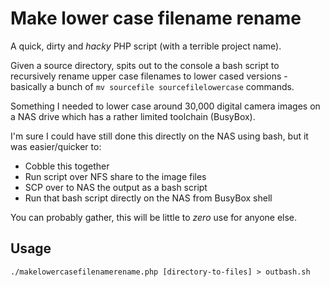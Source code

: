 # Make lower case filename rename
A quick, dirty and *hacky* PHP script (with a terrible project name).

Given a source directory, spits out to the console a bash script to recursively rename upper case filenames to lower cased versions - basically a bunch of `mv sourcefile sourcefilelowercase` commands.

Something I needed to lower case around 30,000 digital camera images on a NAS drive which has a rather limited toolchain (BusyBox).

I'm sure I could have still done this directly on the NAS using bash, but it was easier/quicker to:
- Cobble this together
- Run script over NFS share to the image files
- SCP over to NAS the output as a bash script
- Run that bash script directly on the NAS from BusyBox shell

You can probably gather, this will be little to *zero* use for anyone else.

## Usage
`./makelowercasefilenamerename.php [directory-to-files] > outbash.sh`
